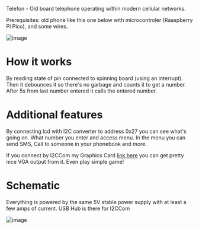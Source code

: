 Telefon - Old board telephone operating within modern cellular networks. 

Prerequisites: old phone like this one below with microcontroler (Raaspberry Pi Pico), and some wires. 

![image](https://cdn.discordapp.com/attachments/744190749209395301/972916321853534268/unknown.png)

# How it works

By reading state of pin connected to spinning board (using an interrupt). Then it debounces it so there's no garbage and counts it to get a number. After 5s from last number entered it calls the entered number.

# Additional features

By connecting lcd with I2C converter to address 0x27 you can see what's going on. What number you enter and access menu. In the menu you can send SMS, Call to someone in your phonebook and more.

If you connect by I2CCom my Graphics Card [link here](https://github.com/dommilosz/graphics_card/) you can get pretty nice VGA output from it. Even play simple game!

# Schematic

Everything is powered by the same 5V stable power supply with at least a few amps of current. USB Hub is there for I2CCom

![image](https://user-images.githubusercontent.com/54410730/167308553-8880e31e-c8fa-444a-8582-a00643255efd.png)
